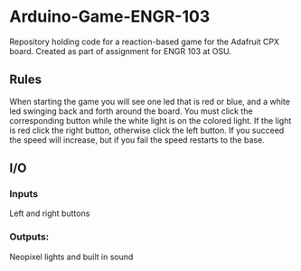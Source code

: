 # Arduino-Game-ENGR-103
Repository holding code for a reaction-based game for the Adafruit CPX board. Created as part of assignment for ENGR 103 at OSU.

## Rules

When starting the game you will see one led that is red or blue, and a white led swinging back and forth around the board. You must click the corresponding button while the white light is on the colored light. If the light is red click the right button, otherwise click the left button. If you succeed the speed will increase, but if you fail the speed restarts to the base.

## I/O

### Inputs

Left and right buttons

### Outputs:

Neopixel lights and built in sound
